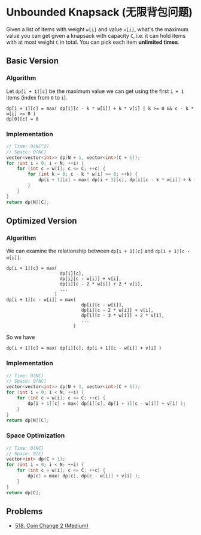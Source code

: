 # Unbounded Knapsack (无限背包问题)

Given a list of items with weight `w[i]` and value `v[i]`, what's the maximum value you can get given a knapsack with capacity `C`, i.e. it can hold items with at most weight `C` in total. You can pick each item **unlimited times**.

## Basic Version

### Algorithm

Let `dp[i + 1][c]` be the maximum value we can get using the first `i + 1` items \(index from `0` to `i`\).

```text
dp[i + 1][c] = max( dp[i][c - k * w[i]] + k * v[i] | k >= 0 && c - k * w[i] >= 0 )
dp[0][c] = 0
```

### Implementation

```cpp
// Time: O(NC^2)
// Space: O(NC)
vector<vector<int>> dp(N + 1, vector<int>(C + 1));
for (int i = 0; i < N; ++i) {
    for (int c = w[i]; c <= C; ++c) {
        for (int k = 0; c - k * w[i] >= 0; ++k) {
            dp[i + 1][c] = max( dp[i + 1][c], dp[i][c - k * w[i]] + k * v[i] );
        }
    }
}
return dp[N][C];
```

## Optimized Version

### Algorithm

We can examine the relationship between `dp[i + 1][c]` and `dp[i + 1][c - w[i]]`.

```text
dp[i + 1][c] = max(
                    dp[i][c],
                    dp[i][c - w[i]] + v[i],
                    dp[i][c - 2 * w[i]] + 2 * v[i],
                    ...
                  )
dp[i + 1][c - w[i]] = max(
                            dp[i][c - w[i]],
                            dp[i][c - 2 * w[i]] + v[i],
                            dp[i][c - 3 * w[i]] + 2 * v[i],
                            ...
                         )
```

So we have

```text
dp[i + 1][c] = max( dp[i][c], dp[i + 1][c - w[i]] + v[i] )
```

### Implementation

```cpp
// Time: O(NC)
// Space: O(NC)
vector<vector<int>> dp(N + 1, vector<int>(C + 1));
for (int i = 0; i < N; ++i) {
    for (int c = w[i]; c <= C; ++c) {
        dp[i + 1][c] = max( dp[i][c], dp[i + 1][c - w[i]] + v[i] );
    }
}
return dp[N][C];
```

### Space Optimization

```cpp
// Time: O(NC)
// Space: O(C)
vector<int> dp(C + 1);
for (int i = 0; i < N; ++i) {
    for (int c = w[i]; c <= C; ++c) {
        dp[c] = max( dp[c], dp[c - w[i]] + v[i] );
    }
}
return dp[C];
```

## Problems

* [518. Coin Change 2 \(Medium\)](https://leetcode.com/problems/coin-change-2/)

